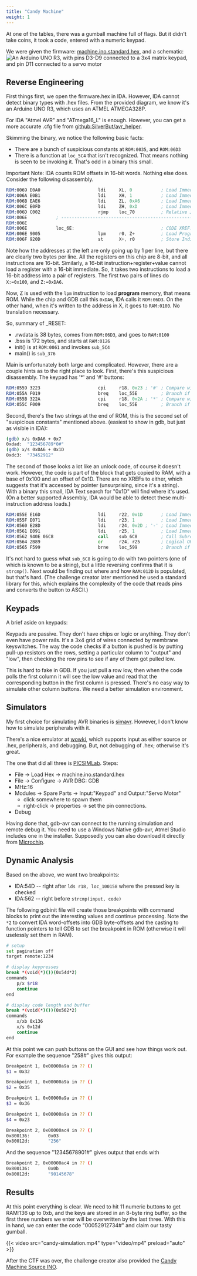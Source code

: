 ```yaml
---
title: "Candy Machine"
weight: 1
---
```


At one of the tables, there was a gumball machine full of flags. But it didn't take coins, it took a code, entered with a numeric keypad.

We were given the firmware: [machine.ino.standard.hex](machine.ino.standard.hex), and a schematic:
![An Arduino UNO R3, with pins D3-D9 connected to a 3x4 matrix keypad, and pin D11 connected to a servo motor](candy-schematic.png)

## Reverse Engineering
First things first, we open the firmware.hex in IDA. However, IDA cannot detect binary types with .hex files. From the provided diagram, we know it's an Arduino UNO R3, which uses an ATMEL ATMEGA328P.

For IDA "Atmel AVR" and "ATmega16_L" is enough. However, you can get a more accurate .cfg file from [github:SilverBut/avr_helper](https://github.com/SilverBut/avr_helper).

Skimming the binary, we notice the following basic facts:
- There are a bunch of suspicious constants at ``ROM:0035``, and ``ROM:06D3``
- There is a function at ``loc_5C4`` that isn't recognized. That means nothing is seen to be invoking it. That's odd in a binary this small.

Important Note: IDA counts ROM offsets in 16-bit words. Nothing else does. Consider the following disassembly.
```asm
ROM:0069 E0A0                      ldi     XL, 0           ; Load Immediate
ROM:006A E0B1                      ldi     XH, 1           ; Load Immediate
ROM:006B EAE6                      ldi     ZL, 0xA6        ; Load Immediate
ROM:006C E0FD                      ldi     ZH, 0xD         ; Load Immediate
ROM:006D C002                      rjmp    loc_70          ; Relative Jump
ROM:006E           ; ---------------------------------------------------------------------------
ROM:006E
ROM:006E           loc_6E:                                 ; CODE XREF: __RESET+10↓j
ROM:006E 9005                      lpm     r0, Z+          ; Load Program Memory
ROM:006F 920D                      st      X+, r0          ; Store Indirect
```

Note how the addresses at the left are only going up by 1 per line, but there are clearly two bytes per line. All the registers on this chip are 8-bit, and all instructions are 16-bit. Similarly, a 16-bit instruction+register+value cannot load a register with a 16-bit immediate. So, it takes two instructions to load a 16-bit address into a pair of registers. The first two pairs of lines do `X:=0x100`, and `Z:=0xDA6`.

Now, Z is used with the ``lpm`` instruction to load **program** memory, that means ROM. While the chip and GDB call this ``0xDA6``, IDA calls it `ROM:06D3`. On the other hand, when it's written to the address in X, it goes to `RAM:0100`. No translation necessary.

So, summary of _RESET:
- .rwdata is 38 bytes, comes from ``ROM:06D3``, and goes to ``RAM:0100``
- .bss is 172 bytes, and starts at ``RAM:0126``
- init() is at ``ROM:0061`` and invokes ``sub_5C4``
- main() is ``sub_376``

Main is unfortunately both large and complicated. However, there are a couple hints as to the right place to look. First, there's this suspicious disassembly. The keypad has '*' and '#' buttons:
```asm
ROM:0559 3223                      cpi     r18, 0x23 ; '#' ; Compare with Immediate
ROM:055A F019                      breq    loc_55E         ; Branch if Equal
ROM:055B 322A                      cpi     r18, 0x2A ; '*' ; Compare with Immediate
ROM:055C F009                      breq    loc_55E         ; Branch if Equal
```

Second, there's the two strings at the end of ROM, this is the second set of "suspicious constants" mentioned above. (easiest to show in gdb, but just as visible in IDA):
```bash
(gdb) x/s 0xDA6 + 0x7
0xdad:  "123456789*0#"
(gdb) x/s 0xDA6 + 0x1D
0xdc3:  "73452912"
```

The second of those looks a lot like an unlock code, of course it doesn't work. However, the code is part of the block that gets copied to RAM, with a base of 0x100 and an offset of 0x1D. There are no XREFs to either, which suggests that it's accessed by pointer (unsurprising, since it's a string). With a binary this small, IDA Text search for "0x1D" will find where it's used. (On a better supported Assembly, IDA would be able to detect these multi-instruction address loads.)
```asm
ROM:055E E16D                      ldi     r22, 0x1D       ; Load Immediate
ROM:055F E071                      ldi     r23, 1          ; Load Immediate
ROM:0560 E28D                      ldi     r24, 0x2D ; '-' ; Load Immediate
ROM:0561 E091                      ldi     r25, 1          ; Load Immediate
ROM:0562 940E 06C8                 call    sub_6C8         ; Call Subroutine
ROM:0564 2B89                      or      r24, r25        ; Logical OR
ROM:0565 F599                      brne    loc_599         ; Branch if Not Equal
```
It's not hard to guess what ``sub_6C8`` is going to do with two pointers (one of which is known to be a string), but a little reversing confirms that it is ``strcmp()``. Next would be finding out where and how ``RAM:012D`` is populated, but that's hard. (The challenge creator later mentioned he used a standard library for this, which explains the complexity of the code that reads pins and converts the button to ASCII.)

## Keypads
A brief aside on keypads:

Keypads are passive. They don't have chips or logic or anything. They don't even have power rails. It's a 3x4 grid of wires connected by membrane keyswitches. The way the code checks if a button is pushed is by putting pull-up resistors on the rows, setting a particular column to "output" and "low", then checking the row pins to see if any of them got pulled low.

This is hard to fake in GDB. If you just pull a row low, then when the code polls the first column it will see the low value and read that the corresponding button in the first column is pressed. There's no easy way to simulate other column buttons. We need a better simulation environment.

## Simulators
My first choice for simulating AVR binaries is [simavr](https://github.com/buserror/simavr). However, I don't know how to simulate peripherals with it.

There's a nice emulator at [wowki](wokwi.com), which supports input as either source or .hex, peripherals, and debugging. But, not debugging of .hex; otherwise it's great.

The one that did all three is [PICSIMLab](https://github.com/lcgamboa/picsim). Steps:
- File -> Load Hex -> machine.ino.standard.hex
- File -> Configure -> AVR DBG: GDB
- MHz:16
- Modules -> Spare Parts -> Input:"Keypad" and Output:"Servo Motor"
    - click somewhere to spawn them
    - right-click -> properties -> set the pin connections.
- Debug

Having done that, gdb-avr can connect to the running simulation and remote debug it. You need to use a Windows Native gdb-avr, Atmel Studio includes one in the installer. Supposedly you can also download it directly from [Microchip](https://www.microchip.com).

## Dynamic Analysis
Based on the above, we want two breakpoints:
- IDA:54D -- right after ``lds r18, loc_100158`` where the pressed key is checked
- IDA:562 -- right before ``strcmp(input, code)``

The following gdbinit file will create those breakpoints with command blocks to print out the interesting values and continue processing. Note the `*2` to convert IDA word-offsets into GDB byte-offsets and the casting to function pointers to tell GDB to set the breakpoint in ROM (otherwise it will uselessly set them in RAM).

```bash
# setup
set pagination off
target remote:1234

# display keypresses
break *(void(*)())(0x54d*2)
commands
    p/x $r18
    continue
end

# display code length and buffer
break *(void(*)())(0x562*2)
commands
    x/xb 0x136
    x/s 0x12d
    continue
end
```

At this point we can push buttons on the GUI and see how things work out. For example the sequence "258#" gives this output:
```bash
Breakpoint 1, 0x00000a9a in ?? ()
$1 = 0x32

Breakpoint 1, 0x00000a9a in ?? ()
$2 = 0x35

Breakpoint 1, 0x00000a9a in ?? ()
$3 = 0x36

Breakpoint 1, 0x00000a9a in ?? ()
$4 = 0x23

Breakpoint 2, 0x00000ac4 in ?? ()
0x800136:       0x03
0x80012d:       "256"
```

And the sequence "12345678901#" gives output that ends with
```bash
Breakpoint 2, 0x00000ac4 in ?? ()
0x800136:       0x0b
0x80012d:       "90145678"
```

## Results
At this point everything is clear. We need to hit 11 numeric buttons to get RAM:136 up to 0xb, and the keys are stored in an 8-byte ring buffer, so the first three numbers we enter will be overwritten by the last three. With this in hand, we can enter the code "00052912734#" and claim our tasty gumball.

{{< video src="candy-simulation.mp4" type="video/mp4" preload="auto" >}}

After the CTF was over, the challenge creator also provided the [Candy Machine Source INO](candy-machine.ino).
